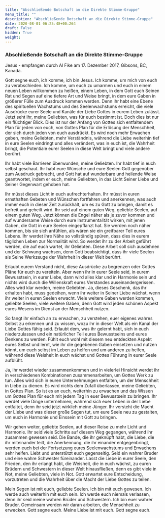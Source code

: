 ```yaml
---
title: "Abschließende Botschaft an die Direkte Stimme-Gruppe"
menu_title: ""
description: "Abschließende Botschaft an die Direkte Stimme-Gruppe"
date: 2020-08-01 06:25:48+00:264
draft: False
hidden: True
weight:
---
```

### Abschließende Botschaft an die Direkte Stimme-Gruppe

Jesus  - empfangen durch Al Fike am 17. Dezember 2017, Gibsons, BC, Kanada.

Gott segne euch, ich komme, ich bin Jesus. Ich komme, um mich von euch zu verabschieden. Ich komme, um euch zu umarmen und euch in einem neuen Leben willkommen zu heißen, einem Leben, in dem Gott euch Seinen Rat und Segen auf eine tiefere Art und Weise bringt, in dem eure Gaben in größerer Fülle zum Ausdruck kommen werden. Denn ihr habt eine Ebene des spirituellen Wachstums und des Seelenwachstums erreicht, die viele Ausdrücke eurer Seele und Kanäle der Liebe Gottes in eurem Leben zulässt. Jetzt seht ihr, meine Geliebten, was für euch bestimmt ist. Doch dies ist nur ein flüchtiger Blick. Dies ist nur der Anfang von Gottes sich entfaltendem Plan für jeden von euch, von Gottes Plan für die Erlösung der Menschheit, der sich durch jeden von euch ausdrückt. Es wird noch mehr Erwachen geben, meine Geliebten, mehr Verständnis, während die Liebe weiterhin tief in eure Seelen eindringt und alles verändert, was in euch ist, die Wahrheit bringt, die Potentiale eurer Seelen in diese Welt bringt und viele andere berührt.

Ihr habt viele Barrieren überwunden, meine Geliebten. Ihr habt tief in euch selbst geschaut. Ihr habt eure Wünsche und eure Seelen Gott gegenüber zum Ausdruck gebracht, und Gott hat auf wunderbare und heilende Weise geantwortet, indem er euch, meine Geliebten, in das Licht Seiner Liebe und Seiner Gegenwart gehoben hat.

Ihr müsst dieses Licht in euch aufrechterhalten. Ihr müsst in euren ernsthaften Gebeten und Wünschen fortfahren und anerkennen, was auch immer euch in dieser Zeit zurückhält, um es zu Gott zu bringen, damit es befreit und geheilt wird. Ihr seid auf einem guten Weg, geliebte Seelen, auf einem guten Weg. Jetzt können die Engel näher als je zuvor kommen und auf wundersame Weise durch eure Instrumentalität wirken, mit jenen Gaben, die Gott in eure Seelen eingepflanzt hat. Sie werden noch näher kommen, bis sie sich anfühlen, als wären sie ein greifbarer Teil eures Lebens. Ihr werdet ihre Nähe so vollständig spüren, dass dies in eurem täglichen Leben zur Normalität wird. So werdet ihr zu der Arbeit geführt werden, die auf euch wartet, ihr Geliebten. Diese Arbeit soll sich ausdehnen und der Schwung wachsen, denn Gott beabsichtigt, dass ihr viele Seelen als Seine Werkzeuge der Wahrheit in dieser Welt berührt.

Erlaubt eurem Verstand nicht, diese Ausdrücke zu begrenzen oder Gottes Pläne für euch zu vereiteln. Aber wenn ihr in eurer Seele seid, in eurem Bewusstsein, in eurer Liebe, dann wird alles klar und in Harmonie sein und nichts wird durch die Willenskraft eures Verstandes auseinandergerissen. Alles wird klar werden, meine Geliebten. Ja, dieses Geschenk, das ihr erhalten habt, muss gedeihen, wenn ihr weiter in Seiner Liebe wächst, wenn ihr weiter in euren Seelen erwacht. Viele weitere Gaben werden kommen, geliebte Seelen, viele weitere Gaben, denn Gott wird jeden schönen Aspekt eures Wesens im Dienst an der Menschheit nutzen.

So fangt ihr einfach an zu erwachen, zu verstehen, euer eigenes wahres Selbst zu erkennen und zu wissen, wozu ihr in dieser Welt als ein Kanal der Liebe Gottes fähig seid. Erlaubt dem, was ihr gelernt habt, sich in euch niederzulassen und ein natürlicher Teil eures Bewusstseins und eures Denkens zu werden. Fühlt euch wohl mit diesem neu entdeckten Aspekt eures Selbst und lernt, wie ihr die gegebenen Gaben einsetzen und nutzen könnt, um euch selbst im Leben zu helfen und um anderen zu helfen, während diese Weisheit in euch wächst und Gottes Führung in eurer Seele aufblüht.

Ja, ihr werdet wieder zusammenkommen und in vielerlei Hinsicht werdet ihr in verschiedenen Kombinationen zusammenarbeiten, um Gottes Werk zu tun. Alles wird sich in euren Unternehmungen entfalten, um der Menschheit in Liebe zu dienen. Es wird nichts dem Zufall überlassen, meine Geliebten, in Gottes Plan. So ist es an euch, weiterhin zu erwachen und das Wissen um Gottes Plan für euch mit jedem Tag in euer Bewusstsein zu bringen. Ihr werdet viele Dinge unternehmen, während sich euer Leben in der Liebe entfaltet, denn ihr seid jetzt wirklich meine Jünger. Ihr versteht die Macht der Liebe und was dieser große Segen tut, um eure Seele neu zu gestalten, um euch in Harmonie und Einssein mit Gott zu bringen.

Wir gehen weiter, geliebte Seelen, auf dieser Reise zu mehr Licht und Harmonie. Ihr seid viele Schritte auf diesem Weg gegangen, während ihr zusammen gewesen seid. Die Bande, die ihr geknüpft habt, die Liebe, die ihr miteinander teilt, die Anerkennung, die ihr einander entgegenbringt, werden euch bei der Fortsetzung eures Seelenwachstums und Erwachens sehr helfen. Liebt und unterstützt euch gegenseitig. Seid ein wahrer Bruder und eine wahre Schwester füreinander. Lasst die Liebe in eurer Seele, den Frieden, den ihr erlangt habt, die Weisheit, die in euch wächst, zu euren Brüdern und Schwestern in dieser Welt hinausfließen, denn es gibt viele in Not, meine Geliebten, viele in Not. Gott erwartet eure Entscheidung, vorzutreten und die Wahrheit über die Macht der Liebe Gottes zu teilen.

Mein Segen ist mit euch, geliebte Seelen. Ich bin mit euch gewesen. Ich werde auch weiterhin mit euch sein. Ich werde euch niemals verlassen, denn ihr seid meine wahren Brüder und Schwestern. Ich bin euer wahrer Bruder. Gemeinsam werden wir daran arbeiten, die Menschheit zu erwecken. Gott segne euch. Meine Liebe ist mit euch. Gott segne euch.

